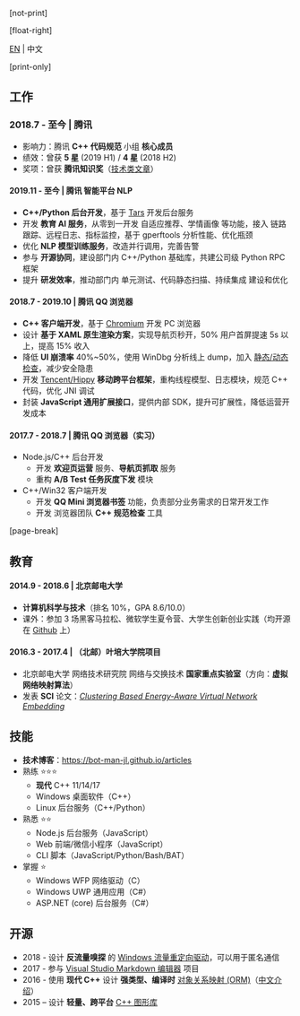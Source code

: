 ﻿[not-print]

[float-right]

[EN](CV-en.md) | 中文

[print-only]

<p id="cvQrCodeSec" style="position: fixed; width: 18%; height: 18%; top: 15px; right: 30px;"></p>

## 工作

### 2018.7 - 至今 | 腾讯

- 影响力：腾讯 **C++ 代码规范** 小组 **核心成员**
- 绩效：曾获 **5 星** (2019 H1) / **4 星** (2018 H2)
- 奖项：曾获 **腾讯知识奖**（[技术类文章](../2019/Inside-Cpp-Callback.md)）

#### 2019.11 - 至今 | 腾讯 智能平台 NLP

- **C++/Python 后台开发**，基于 [Tars](https://github.com/TarsCloud/TarsCpp) 开发后台服务
- 开发 **教育 AI 服务**，从零到一开发 自适应推荐、学情画像 等功能，接入 链路跟踪、远程日志、指标监控，基于 gperftools 分析性能、优化瓶颈
- 优化 **NLP 模型训练服务**，改造并行调用，完善告警
- 参与 **开源协同**，建设部门内 C++/Python 基础库，共建公司级 Python RPC 框架
- 提升 **研发效率**，推动部门内 单元测试、代码静态扫描、持续集成 建设和优化

#### 2018.7 - 2019.10 | 腾讯 QQ 浏览器

- **C++ 客户端开发**，基于 [Chromium](https://www.chromium.org) 开发 PC 浏览器
- 设计 **基于 XAML 原生渲染方案**，实现导航页秒开，50% 用户首屏提速 5s 以上，提高 15% 收入
- 降低 **UI 崩溃率** 40%~50%，使用 WinDbg 分析线上 dump，加入 [静态/动态检查](../2019/Cpp-Check.md)，减少安全隐患
- 开发 [Tencent/Hippy](https://github.com/Tencent/Hippy) **移动跨平台框架**，重构线程模型、日志模块，规范 C++ 代码，优化 JNI 调试
- 封装 **JavaScript 通用扩展接口**，提供内部 SDK，提升可扩展性，降低运营开发成本

#### 2017.7 - 2018.7 | 腾讯 QQ 浏览器（实习）

- Node.js/C++ 后台开发
  - 开发 **欢迎页运营** 服务、**导航页抓取** 服务
  - 重构 **A/B Test 任务灰度下发** 模块
- C++/Win32 客户端开发
  - 开发 **QQ Mini 浏览器书签** 功能，负责部分业务需求的日常开发工作
  - 开发 浏览器团队 **C++ 规范检查** 工具

[page-break]

## 教育

#### 2014.9 - 2018.6 | 北京邮电大学

- **计算机科学与技术**（排名 10%，GPA 8.6/10.0）
- 课外：参加 3 场黑客马拉松、微软学生夏令营、大学生创新创业实践（均开源在 [Github](https://github.com/BOT-Man-JL) 上）

#### 2016.3 - 2017.4 | （北邮）叶培大学院项目

- 北京邮电大学 网络技术研究院 网络与交换技术 **国家重点实验室**（方向：**虚拟网络映射算法**）
- 发表 **SCI** 论文：[_Clustering Based Energy-Aware Virtual Network Embedding_](http://journals.sagepub.com/doi/full/10.1177/1550147717726714)

## 技能

- **技术博客**：https://bot-man-jl.github.io/articles
- 熟练 ⭐⭐⭐
  - **现代** C++ 11/14/17
  - Windows 桌面软件（C++）
  - Linux 后台服务（C++/Python）
- 熟悉 ⭐⭐
  - Node.js 后台服务（JavaScript）
  - Web 前端/微信小程序（JavaScript）
  - CLI 脚本（JavaScript/Python/Bash/BAT）
- 掌握 ⭐
  - Windows WFP 网络驱动（C）
  - Windows UWP 通用应用（C#）
  - ASP.NET (core) 后台服务（C#）

## 开源

- 2018 - 设计 **反流量嗅探** 的 [Windows 流量重定向驱动](https://github.com/BOT-Man-JL/WFP-Traffic-Redirection-Driver)，可以用于匿名通信
- 2017 - 参与 [Visual Studio Markdown 编辑器](https://github.com/madskristensen/MarkdownEditor) 项目
- 2016 - 使用 **现代 C++** 设计 **强类型、编译时** [对象关系映射 (ORM)](https://github.com/BOT-Man-JL/ORM-Lite)（[中文介绍](../2016/How-to-Design-a-Better-Cpp-ORM.md)）
- 2015 – 设计 **轻量、跨平台** [C++ 图形库](https://github.com/BOT-Man-JL/EggAche-GL)

<script>
var two_column_style = '&style=two-column';
if (document.location.search.indexOf('style') == -1)
  document.location += two_column_style;

if (qrCodeSVG)
  document.getElementById('cvQrCodeSec').innerHTML = qrCodeSVG(location.href.replace(two_column_style, ''), 360);
</script>
